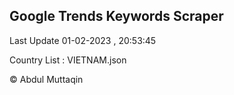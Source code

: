 

## Google Trends Keywords Scraper 
 
Last Update 01-02-2023 , 20:53:45

Country List :
VIETNAM.json



© Abdul Muttaqin 
